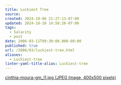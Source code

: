 ```yaml
---
title: Luckiest Tree
source: 
created: 2024-10-06 21:27:13-07:00
updated: 2024-10-10 14:58:26-07:00
tags:
  - Salacity
  - post
date: 2006-03-11T09:30:00.000-08:00
published: true
url: /2006/03/luckiest-tree.html
aliases:
  - Luckiest-tree
linter-yaml-title-alias: Luckiest-tree
---
```



[cinthia-moura-gm\_l1.jpg (JPEG Image, 400x500 pixels)](https://cdn.maximonline.com/girls/swim06_cinthia_moura/cinthia-moura-gm_l1.jpg "cinthia-moura-gm_l1.jpg (JPEG Image, 400x500 pixels)")